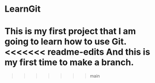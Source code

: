 # LearnGit
This is my first project that I am going to learn how to use Git.
<<<<<<< readme-edits
And this is my first time to make a branch.
=======
>>>>>>> main
